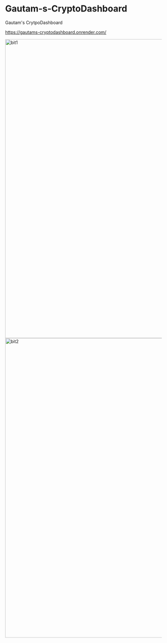 # Gautam-s-CryptoDashboard
Gautam's CrytpoDashboard

https://gautams-cryptodashboard.onrender.com/

<img width="958" alt="bit1" src="https://github.com/gautam1804/Gautam-s-CryptoDashboard/assets/94231865/d047576b-eb22-4b89-a801-945854718cf3">

<img width="960" alt="bit2" src="https://github.com/gautam1804/Gautam-s-CryptoDashboard/assets/94231865/96d00bac-9d0f-44ff-80cb-83df84b8cf50">
